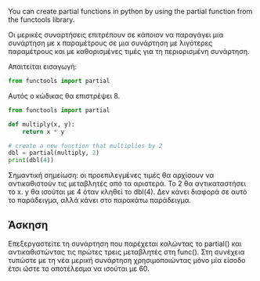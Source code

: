 You can create partial functions in python by using the partial function from the functools library.

Οι μερικές συναρτήσεις επιτρέπουν σε κάποιον να παραγάγει μια συνάρτηση με x παραμέτρους σε μια συνάρτηση με λιγότερες παραμέτρους και με καθορισμένες τιμές για τη περιορισμένη συνάρτηση.

Απαιτείται εισαγωγή:

```python
from functools import partial
```

Αυτός ο κώδικας θα επιστρέψει 8.

```python
from functools import partial

def multiply(x, y):
    return x * y

# create a new function that multiplies by 2
dbl = partial(multiply, 2)
print(dbl(4))
```

Σημαντική σημείωση: οι προεπιλεγμένες τιμές θα αρχίσουν να αντικαθιστούν τις μεταβλητές από τα αριστερά. Το 2 θα αντικαταστήσει το x.
y θα ισούται με 4 όταν κληθεί το dbl(4). Δεν κάνει διαφορά σε αυτό το παράδειγμα, αλλά κάνει στο παρακάτω παράδειγμα.

Άσκηση
-------
Επεξεργαστείτε τη συνάρτηση που παρέχεται καλώντας το partial() και αντικαθιστώντας τις πρώτες τρεις μεταβλητές στη func(). Στη συνέχεια τυπώστε με τη νέα μερική συνάρτηση χρησιμοποιώντας μόνο μία είσοδο έτσι ώστε το αποτέλεσμα να ισούται με 60.